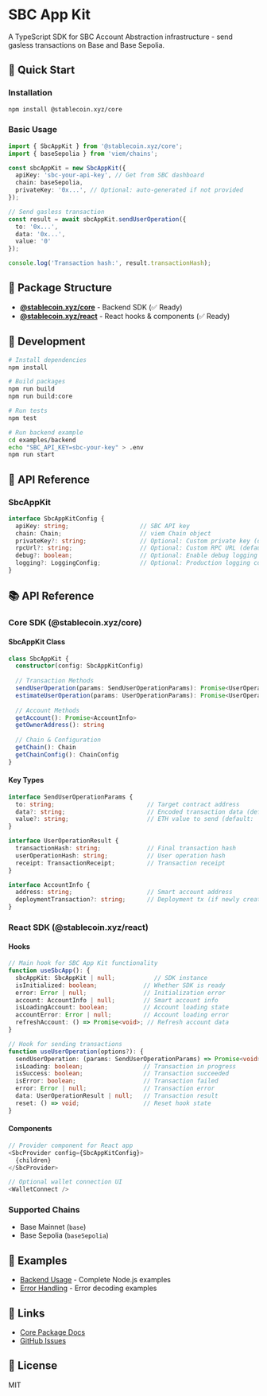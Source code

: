 # SBC App Kit

A TypeScript SDK for SBC Account Abstraction infrastructure - send gasless transactions on Base and Base Sepolia.

## 🚀 Quick Start

### Installation

```bash
npm install @stablecoin.xyz/core
```

### Basic Usage

```typescript
import { SbcAppKit } from '@stablecoin.xyz/core';
import { baseSepolia } from 'viem/chains';

const sbcAppKit = new SbcAppKit({
  apiKey: 'sbc-your-api-key', // Get from SBC dashboard
  chain: baseSepolia,
  privateKey: '0x...', // Optional: auto-generated if not provided
});

// Send gasless transaction
const result = await sbcAppKit.sendUserOperation({
  to: '0x...',
  data: '0x...',
  value: '0'
});

console.log('Transaction hash:', result.transactionHash);
```

## 📁 Package Structure

- **[@stablecoin.xyz/core](./packages/core)** - Backend SDK (✅ Ready)
- **[@stablecoin.xyz/react](./packages/react)** - React hooks & components (✅ Ready)

## 🔧 Development

```bash
# Install dependencies
npm install

# Build packages
npm run build
npm run build:core

# Run tests
npm test

# Run backend example
cd examples/backend
echo "SBC_API_KEY=sbc-your-key" > .env
npm run start
```

## 📖 API Reference

### SbcAppKit

```typescript
interface SbcAppKitConfig {
  apiKey: string;                    // SBC API key
  chain: Chain;                      // viem Chain object
  privateKey?: string;               // Optional: Custom private key (default: auto-generated)
  rpcUrl?: string;                   // Optional: Custom RPC URL (default: chain's default RPC)
  debug?: boolean;                   // Optional: Enable debug logging (default: false)
  logging?: LoggingConfig;           // Optional: Production logging configuration (default: disabled)
}
```

## 📚 API Reference

### Core SDK (@stablecoin.xyz/core)

#### SbcAppKit Class

```typescript
class SbcAppKit {
  constructor(config: SbcAppKitConfig)
  
  // Transaction Methods
  sendUserOperation(params: SendUserOperationParams): Promise<UserOperationResult>
  estimateUserOperation(params: UserOperationParams): Promise<UserOperationEstimate>
  
  // Account Methods
  getAccount(): Promise<AccountInfo>
  getOwnerAddress(): string
  
  // Chain & Configuration
  getChain(): Chain
  getChainConfig(): ChainConfig
}
```

#### Key Types

```typescript
interface SendUserOperationParams {
  to: string;                          // Target contract address
  data?: string;                       // Encoded transaction data (default: '0x')
  value?: string;                      // ETH value to send (default: '0')
}

interface UserOperationResult {
  transactionHash: string;             // Final transaction hash
  userOperationHash: string;           // User operation hash
  receipt: TransactionReceipt;         // Transaction receipt
}

interface AccountInfo {
  address: string;                     // Smart account address
  deploymentTransaction?: string;      // Deployment tx (if newly created)
}
```

### React SDK (@stablecoin.xyz/react)

#### Hooks

```typescript
// Main hook for SBC App Kit functionality
function useSbcApp(): {
  sbcAppKit: SbcAppKit | null;           // SDK instance
  isInitialized: boolean;             // Whether SDK is ready
  error: Error | null;                // Initialization error
  account: AccountInfo | null;        // Smart account info
  isLoadingAccount: boolean;          // Account loading state
  accountError: Error | null;         // Account loading error
  refreshAccount: () => Promise<void>; // Refresh account data
}

// Hook for sending transactions
function useUserOperation(options?): {
  sendUserOperation: (params: SendUserOperationParams) => Promise<void>;
  isLoading: boolean;                 // Transaction in progress
  isSuccess: boolean;                 // Transaction succeeded
  isError: boolean;                   // Transaction failed
  error: Error | null;                // Transaction error
  data: UserOperationResult | null;   // Transaction result
  reset: () => void;                  // Reset hook state
}
```

#### Components

```typescript
// Provider component for React app
<SbcProvider config={SbcAppKitConfig}>
  {children}
</SbcProvider>

// Optional wallet connection UI
<WalletConnect />
```

### Supported Chains

- Base Mainnet (`base`)
- Base Sepolia (`baseSepolia`)

## 📝 Examples

- [Backend Usage](./examples/backend) - Complete Node.js examples
- [Error Handling](./examples/backend/error-handling-demo.ts) - Error decoding examples

## 🔗 Links

- [Core Package Docs](./packages/core)
- [GitHub Issues](https://github.com/stablecoinxyz/app-kit/issues)

## 📄 License

MIT
